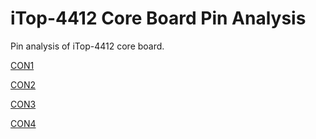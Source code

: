 # iTop-4412 Core Board Pin Analysis

Pin analysis of iTop-4412 core board.

[CON1](/CON1.md)

[CON2](/CON2.md)

[CON3](/CON3.md)

[CON4](/CON4.md)